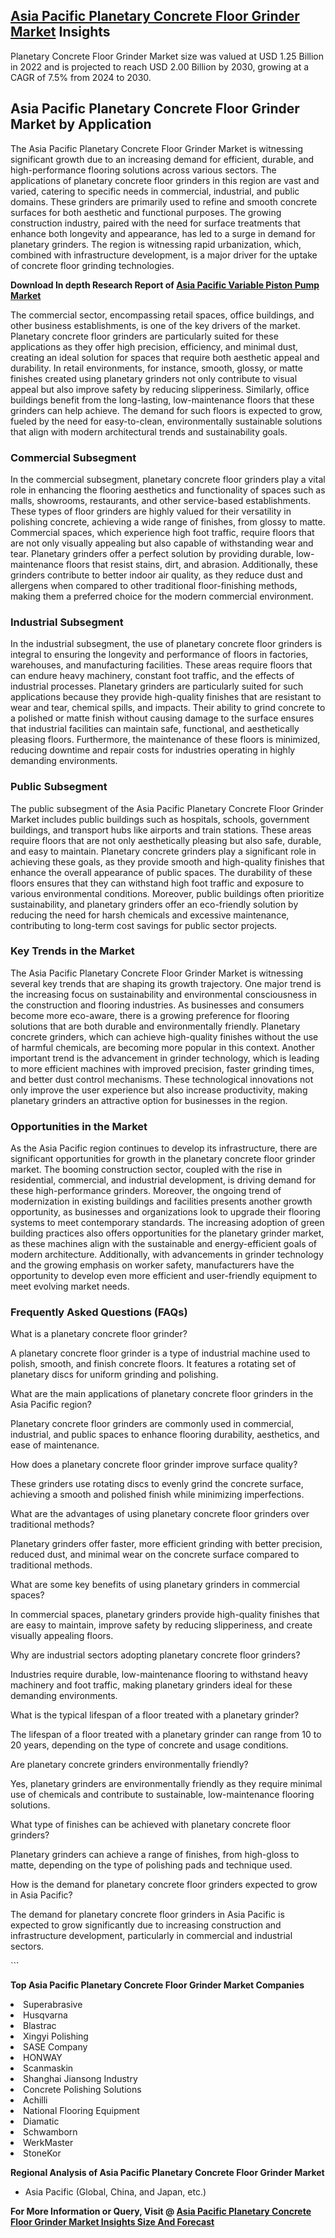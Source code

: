 <h2><a href="https://www.verifiedmarketreports.com/download-sample/?rid=362960&amp;utm_source=Github-Feb&amp;utm_medium=225" target="_blank">Asia Pacific Planetary Concrete Floor Grinder Market</a> Insights</h2><p>Planetary Concrete Floor Grinder Market size was valued at USD 1.25 Billion in 2022 and is projected to reach USD 2.00 Billion by 2030, growing at a CAGR of 7.5% from 2024 to 2030.</p><p><h2>Asia Pacific Planetary Concrete Floor Grinder Market by Application</h2> <p>The Asia Pacific Planetary Concrete Floor Grinder Market is witnessing significant growth due to an increasing demand for efficient, durable, and high-performance flooring solutions across various sectors. The applications of planetary concrete floor grinders in this region are vast and varied, catering to specific needs in commercial, industrial, and public domains. These grinders are primarily used to refine and smooth concrete surfaces for both aesthetic and functional purposes. The growing construction industry, paired with the need for surface treatments that enhance both longevity and appearance, has led to a surge in demand for planetary grinders. The region is witnessing rapid urbanization, which, combined with infrastructure development, is a major driver for the uptake of concrete floor grinding technologies. <p><strong>Download In depth Research Report of <a href="https://www.verifiedmarketreports.com/download-sample/?rid=236118&amp;utm_source=Pulse-Dec&amp;utm_medium=225" target="_blank">Asia Pacific Variable Piston Pump Market</a></strong></p> The commercial sector, encompassing retail spaces, office buildings, and other business establishments, is one of the key drivers of the market. Planetary concrete floor grinders are particularly suited for these applications as they offer high precision, efficiency, and minimal dust, creating an ideal solution for spaces that require both aesthetic appeal and durability. In retail environments, for instance, smooth, glossy, or matte finishes created using planetary grinders not only contribute to visual appeal but also improve safety by reducing slipperiness. Similarly, office buildings benefit from the long-lasting, low-maintenance floors that these grinders can help achieve. The demand for such floors is expected to grow, fueled by the need for easy-to-clean, environmentally sustainable solutions that align with modern architectural trends and sustainability goals. <h3>Commercial Subsegment</h3> <p>In the commercial subsegment, planetary concrete floor grinders play a vital role in enhancing the flooring aesthetics and functionality of spaces such as malls, showrooms, restaurants, and other service-based establishments. These types of floor grinders are highly valued for their versatility in polishing concrete, achieving a wide range of finishes, from glossy to matte. Commercial spaces, which experience high foot traffic, require floors that are not only visually appealing but also capable of withstanding wear and tear. Planetary grinders offer a perfect solution by providing durable, low-maintenance floors that resist stains, dirt, and abrasion. Additionally, these grinders contribute to better indoor air quality, as they reduce dust and allergens when compared to other traditional floor-finishing methods, making them a preferred choice for the modern commercial environment. <h3>Industrial Subsegment</h3> <p>In the industrial subsegment, the use of planetary concrete floor grinders is integral to ensuring the longevity and performance of floors in factories, warehouses, and manufacturing facilities. These areas require floors that can endure heavy machinery, constant foot traffic, and the effects of industrial processes. Planetary grinders are particularly suited for such applications because they provide high-quality finishes that are resistant to wear and tear, chemical spills, and impacts. Their ability to grind concrete to a polished or matte finish without causing damage to the surface ensures that industrial facilities can maintain safe, functional, and aesthetically pleasing floors. Furthermore, the maintenance of these floors is minimized, reducing downtime and repair costs for industries operating in highly demanding environments. <h3>Public Subsegment</h3> <p>The public subsegment of the Asia Pacific Planetary Concrete Floor Grinder Market includes public buildings such as hospitals, schools, government buildings, and transport hubs like airports and train stations. These areas require floors that are not only aesthetically pleasing but also safe, durable, and easy to maintain. Planetary concrete grinders play a significant role in achieving these goals, as they provide smooth and high-quality finishes that enhance the overall appearance of public spaces. The durability of these floors ensures that they can withstand high foot traffic and exposure to various environmental conditions. Moreover, public buildings often prioritize sustainability, and planetary grinders offer an eco-friendly solution by reducing the need for harsh chemicals and excessive maintenance, contributing to long-term cost savings for public sector projects. <h3>Key Trends in the Market</h3> <p>The Asia Pacific Planetary Concrete Floor Grinder Market is witnessing several key trends that are shaping its growth trajectory. One major trend is the increasing focus on sustainability and environmental consciousness in the construction and flooring industries. As businesses and consumers become more eco-aware, there is a growing preference for flooring solutions that are both durable and environmentally friendly. Planetary concrete grinders, which can achieve high-quality finishes without the use of harmful chemicals, are becoming more popular in this context. Another important trend is the advancement in grinder technology, which is leading to more efficient machines with improved precision, faster grinding times, and better dust control mechanisms. These technological innovations not only improve the user experience but also increase productivity, making planetary grinders an attractive option for businesses in the region. <h3>Opportunities in the Market</h3> <p>As the Asia Pacific region continues to develop its infrastructure, there are significant opportunities for growth in the planetary concrete floor grinder market. The booming construction sector, coupled with the rise in residential, commercial, and industrial development, is driving demand for these high-performance grinders. Moreover, the ongoing trend of modernization in existing buildings and facilities presents another growth opportunity, as businesses and organizations look to upgrade their flooring systems to meet contemporary standards. The increasing adoption of green building practices also offers opportunities for the planetary grinder market, as these machines align with the sustainable and energy-efficient goals of modern architecture. Additionally, with advancements in grinder technology and the growing emphasis on worker safety, manufacturers have the opportunity to develop even more efficient and user-friendly equipment to meet evolving market needs. <h3>Frequently Asked Questions (FAQs)</h3> <p>What is a planetary concrete floor grinder?</p> <p>A planetary concrete floor grinder is a type of industrial machine used to polish, smooth, and finish concrete floors. It features a rotating set of planetary discs for uniform grinding and polishing.</p> <p>What are the main applications of planetary concrete floor grinders in the Asia Pacific region?</p> <p>Planetary concrete floor grinders are commonly used in commercial, industrial, and public spaces to enhance flooring durability, aesthetics, and ease of maintenance.</p> <p>How does a planetary concrete floor grinder improve surface quality?</p> <p>These grinders use rotating discs to evenly grind the concrete surface, achieving a smooth and polished finish while minimizing imperfections.</p> <p>What are the advantages of using planetary concrete floor grinders over traditional methods?</p> <p>Planetary grinders offer faster, more efficient grinding with better precision, reduced dust, and minimal wear on the concrete surface compared to traditional methods.</p> <p>What are some key benefits of using planetary grinders in commercial spaces?</p> <p>In commercial spaces, planetary grinders provide high-quality finishes that are easy to maintain, improve safety by reducing slipperiness, and create visually appealing floors.</p> <p>Why are industrial sectors adopting planetary concrete floor grinders?</p> <p>Industries require durable, low-maintenance flooring to withstand heavy machinery and foot traffic, making planetary grinders ideal for these demanding environments.</p> <p>What is the typical lifespan of a floor treated with a planetary grinder?</p> <p>The lifespan of a floor treated with a planetary grinder can range from 10 to 20 years, depending on the type of concrete and usage conditions.</p> <p>Are planetary concrete grinders environmentally friendly?</p> <p>Yes, planetary grinders are environmentally friendly as they require minimal use of chemicals and contribute to sustainable, low-maintenance flooring solutions.</p> <p>What type of finishes can be achieved with planetary concrete floor grinders?</p> <p>Planetary grinders can achieve a range of finishes, from high-gloss to matte, depending on the type of polishing pads and technique used.</p> <p>How is the demand for planetary concrete floor grinders expected to grow in Asia Pacific?</p> <p>The demand for planetary concrete floor grinders in Asia Pacific is expected to grow significantly due to increasing construction and infrastructure development, particularly in commercial and industrial sectors.</p> ```</p><p><strong>Top Asia Pacific Planetary Concrete Floor Grinder Market Companies</strong></p><div data-test-id=""><p><li>Superabrasive</li><li> Husqvarna</li><li> Blastrac</li><li> Xingyi Polishing</li><li> SASE Company</li><li> HONWAY</li><li> Scanmaskin</li><li> Shanghai Jiansong Industry</li><li> Concrete Polishing Solutions</li><li> Achilli</li><li> National Flooring Equipment</li><li> Diamatic</li><li> Schwamborn</li><li> WerkMaster</li><li> StoneKor</li></p><div><strong>Regional Analysis of&nbsp;Asia Pacific Planetary Concrete Floor Grinder Market</strong></div><ul><li dir="ltr"><p dir="ltr">Asia Pacific (Global, China, and Japan, etc.)</p></li></ul><p><strong>For More Information or Query, Visit @&nbsp;</strong><strong><a href="https://www.verifiedmarketreports.com/product/planetary-concrete-floor-grinder-market/?utm_source=Github-Feb&amp;utm_medium=225" target="_blank">Asia Pacific Planetary Concrete Floor Grinder Market Insights Size And Forecast</a></strong></p></div><h2>&nbsp;</h2><div data-test-id="">&nbsp;</div>
